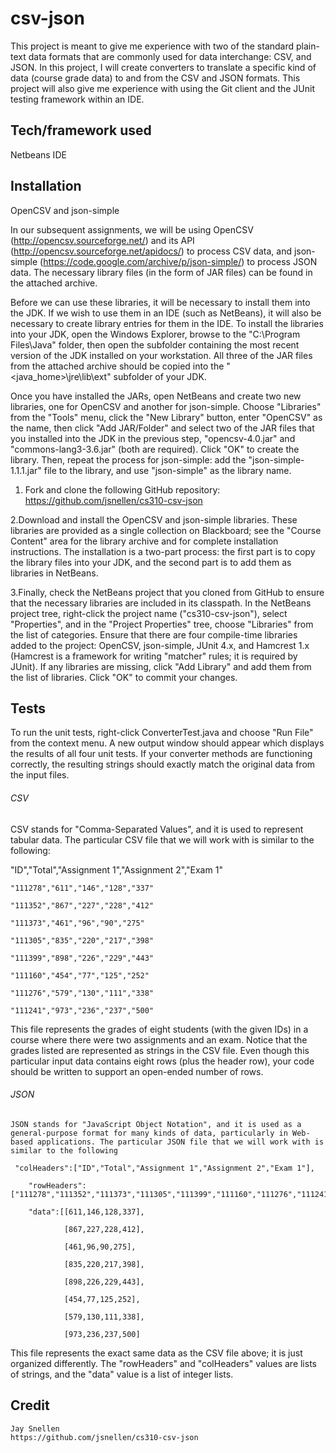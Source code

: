 # csv-json

This project is meant to give me experience with two of the standard plain-text data formats that are commonly used for data interchange: CSV, and JSON. In this project, I will create converters to translate a specific kind of data (course grade data) to and from the CSV and JSON formats. This project will also give me experience with using the Git client and the JUnit testing framework within an IDE.

## Tech/framework used

Netbeans IDE

## Installation

OpenCSV and json-simple

In our subsequent assignments, we will be using OpenCSV (http://opencsv.sourceforge.net/) and its API (http://opencsv.sourceforge.net/apidocs/) to process CSV data, and json-simple (https://code.google.com/archive/p/json-simple/) to process JSON data.  The necessary library files (in the form of JAR files) can be found in the attached archive.

Before we can use these libraries, it will be necessary to install them into the JDK.  If we wish to use them in an IDE (such as NetBeans), it will also be necessary to create library entries for them in the IDE.  To install the libraries into your JDK, open the Windows Explorer, browse to the "C:\Program Files\Java" folder, then open the subfolder containing the most recent version of the JDK installed on your workstation.  All three of the JAR files from the attached archive should be copied into the "<java_home>\jre\lib\ext" subfolder of your JDK.

Once you have installed the JARs, open NetBeans and create two new libraries, one for OpenCSV and another for json-simple.  Choose "Libraries" from the "Tools" menu, click the "New Library" button, enter "OpenCSV" as the name, then click "Add JAR/Folder" and select two of the JAR files that you installed into the JDK in the previous step, "opencsv-4.0.jar" and "commons-lang3-3.6.jar" (both are required).  Click "OK" to create the library.  Then, repeat the process for json-simple: add the "json-simple-1.1.1.jar" file to the library, and use "json-simple" as the library name.

1. Fork and clone the following GitHub repository: https://github.com/jsnellen/cs310-csv-json

2.Download and install the OpenCSV and json-simple libraries.  These libraries are provided as a single collection on Blackboard; see the "Course Content" area for the library archive and for complete installation instructions.  The installation is a two-part process: the first part is to copy the library files into your JDK, and the second part is to add them as libraries in NetBeans.

3.Finally, check the NetBeans project that you cloned from GitHub to ensure that the necessary libraries are included in its classpath.  In the NetBeans project tree, right-click the project name ("cs310-csv-json"), select "Properties", and in the "Project Properties" tree, choose "Libraries" from the list of categories.  Ensure that there are four compile-time libraries added to the project: OpenCSV, json-simple, JUnit 4.x, and Hamcrest 1.x (Hamcrest is a framework for writing "matcher" rules; it is required by JUnit).  If any libraries are missing, click "Add Library" and add them from the list of libraries.  Click "OK" to commit your changes.

## Tests

To run the unit tests, right-click ConverterTest.java and choose "Run File" from the context menu.  A new output window should appear which displays the results of all four unit tests.  If your converter methods are functioning correctly, the resulting strings should exactly match the original data from the input files.

###### CSV

CSV stands for "Comma-Separated Values", and it is used to represent tabular data. The particular CSV file that we will work with is similar to the following:

 "ID","Total","Assignment 1","Assignment 2","Exam 1"
 
    "111278","611","146","128","337"
    
    "111352","867","227","228","412"
    
    "111373","461","96","90","275"
    
    "111305","835","220","217","398"
    
    "111399","898","226","229","443"
    
    "111160","454","77","125","252"
    
    "111276","579","130","111","338"
    
    "111241","973","236","237","500"
    
This file represents the grades of eight students (with the given IDs) in a course where there were two assignments and an exam.  Notice that the grades listed are represented as strings in the CSV file.  Even though this particular input data contains eight rows (plus the header row), your code should be written to support an open-ended number of rows.
    
###### JSON
    
    JSON stands for "JavaScript Object Notation", and it is used as a general-purpose format for many kinds of data, particularly in Web-based applications. The particular JSON file that we will work with is similar to the following
    
     "colHeaders":["ID","Total","Assignment 1","Assignment 2","Exam 1"],
     
        "rowHeaders":["111278","111352","111373","111305","111399","111160","111276","111241"],
        
        "data":[[611,146,128,337],
        
                [867,227,228,412],
                
                [461,96,90,275],
                
                [835,220,217,398],
                
                [898,226,229,443],
                
                [454,77,125,252],
                
                [579,130,111,338],
                
                [973,236,237,500]
                
   This file represents the exact same data as the CSV file above; it is just organized differently.  The "rowHeaders" and "colHeaders" values are lists of strings, and the "data" value is a list of integer lists. 
   
## Credit

    Jay Snellen
    https://github.com/jsnellen/cs310-csv-json

